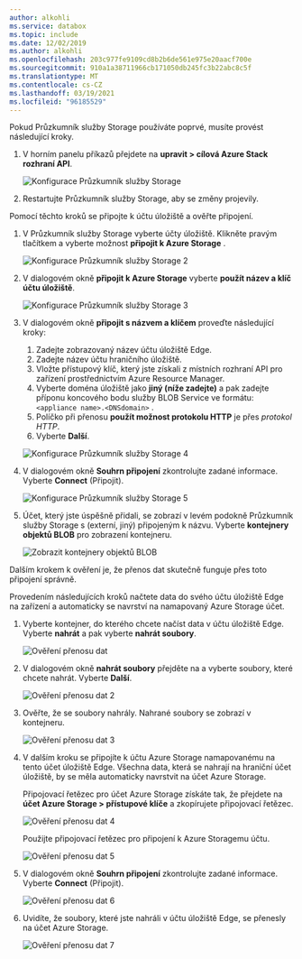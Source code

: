```yaml
---
author: alkohli
ms.service: databox
ms.topic: include
ms.date: 12/02/2019
ms.author: alkohli
ms.openlocfilehash: 203c977fe9109cd8b2b6de561e975e20aacf700e
ms.sourcegitcommit: 910a1a38711966cb171050db245fc3b22abc8c5f
ms.translationtype: MT
ms.contentlocale: cs-CZ
ms.lasthandoff: 03/19/2021
ms.locfileid: "96185529"
---
```

Pokud Průzkumník služby Storage používáte poprvé, musíte provést následující kroky.

1. V horním panelu příkazů přejdete na **upravit > cílová Azure Stack rozhraní API**.

    ![Konfigurace Průzkumník služby Storage](media/azure-stack-edge-gateway-verify-connection-storage-explorer/connect-with-storage-explorer-1.png)

2. Restartujte Průzkumník služby Storage, aby se změny projevily.


Pomocí těchto kroků se připojte k účtu úložiště a ověřte připojení.

1. V Průzkumník služby Storage vyberte účty úložiště. Klikněte pravým tlačítkem a vyberte možnost **připojit k Azure Storage** . 

    ![Konfigurace Průzkumník služby Storage 2](media/azure-stack-edge-gateway-verify-connection-storage-explorer/connect-with-storage-explorer-2.png)

2. V dialogovém okně **připojit k Azure Storage** vyberte **použít název a klíč účtu úložiště**.

    ![Konfigurace Průzkumník služby Storage 3](media/azure-stack-edge-gateway-verify-connection-storage-explorer/connect-with-storage-explorer-3.png)

2. V dialogovém okně **připojit s názvem a klíčem** proveďte následující kroky:

    1. Zadejte zobrazovaný název účtu úložiště Edge. 
    2. Zadejte název účtu hraničního úložiště.
    3. Vložte přístupový klíč, který jste získali z místních rozhraní API pro zařízení prostřednictvím Azure Resource Manager.
    4. Vyberte doména úložiště jako **jiný (níže zadejte)** a pak zadejte příponu koncového bodu služby BLOB Service ve formátu: `<appliance name>.<DNSdomain>` . 
    5. Políčko při přenosu **použít možnost protokolu HTTP** je přes *protokol HTTP*. 
    6. Vyberte **Další**.

    ![Konfigurace Průzkumník služby Storage 4](media/azure-stack-edge-gateway-verify-connection-storage-explorer/connect-with-storage-explorer-4.png)    

3. V dialogovém okně **Souhrn připojení** zkontrolujte zadané informace. Vyberte **Connect** (Připojit).

    ![Konfigurace Průzkumník služby Storage 5](media/azure-stack-edge-gateway-verify-connection-storage-explorer/connect-with-storage-explorer-5.png)

4. Účet, který jste úspěšně přidali, se zobrazí v levém podokně Průzkumník služby Storage s (externí, jiný) připojeným k názvu. Vyberte **kontejnery objektů BLOB** pro zobrazení kontejneru.

    ![Zobrazit kontejnery objektů BLOB](media/azure-stack-edge-gateway-verify-connection-storage-explorer/connect-with-storage-explorer-6.png)

Dalším krokem k ověření je, že přenos dat skutečně funguje přes toto připojení správně.

Provedením následujících kroků načtete data do svého účtu úložiště Edge na zařízení a automaticky se navrství na namapovaný Azure Storage účet.

1. Vyberte kontejner, do kterého chcete načíst data v účtu úložiště Edge. Vyberte **nahrát** a pak vyberte **nahrát soubory**.

    ![Ověření přenosu dat](media/azure-stack-edge-gateway-verify-connection-storage-explorer/verify-data-transfer-1.png)

2. V dialogovém okně **nahrát soubory** přejděte na a vyberte soubory, které chcete nahrát. Vyberte **Další**.

    ![Ověření přenosu dat 2](media/azure-stack-edge-gateway-verify-connection-storage-explorer/verify-data-transfer-2.png)

3. Ověřte, že se soubory nahrály. Nahrané soubory se zobrazí v kontejneru.

    ![Ověření přenosu dat 3](media/azure-stack-edge-gateway-verify-connection-storage-explorer/verify-data-transfer-3.png)

4. V dalším kroku se připojíte k účtu Azure Storage namapovanému na tento účet úložiště Edge. Všechna data, která se nahrají na hraniční účet úložiště, by se měla automaticky navrstvit na účet Azure Storage. 
    
    Připojovací řetězec pro účet Azure Storage získáte tak, že přejdete na **účet Azure Storage > přístupové klíče** a zkopírujete připojovací řetězec.

    ![Ověření přenosu dat 4](media/azure-stack-edge-gateway-verify-connection-storage-explorer/verify-data-transfer-5.png)

    Použijte připojovací řetězec pro připojení k Azure Storagemu účtu.  

    ![Ověření přenosu dat 5](media/azure-stack-edge-gateway-verify-connection-storage-explorer/verify-data-transfer-4.png)


5. V dialogovém okně **Souhrn připojení** zkontrolujte zadané informace. Vyberte **Connect** (Připojit).

    ![Ověření přenosu dat 6](media/azure-stack-edge-gateway-verify-connection-storage-explorer/verify-data-transfer-6.png)

6. Uvidíte, že soubory, které jste nahráli v účtu úložiště Edge, se přenesly na účet Azure Storage.

    ![Ověření přenosu dat 7](media/azure-stack-edge-gateway-verify-connection-storage-explorer/verify-data-transfer-7.png)
